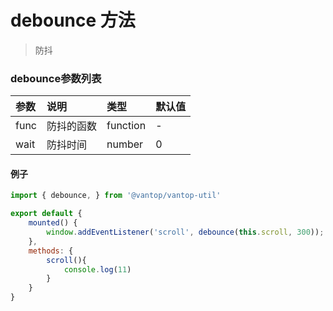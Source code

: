 # debounce 方法
> 防抖

### debounce参数列表

| 参数      | 说明        | 类型      | 默认值   |
| :---------|:------------| :---------| :-------|
| func      | 防抖的函数   | function  | -       |
| wait      | 防抖时间     | number    | 0       |

#### 例子

```js
import { debounce, } from '@vantop/vantop-util'

export default {
    mounted() {
        window.addEventListener('scroll', debounce(this.scroll, 300));
    },
    methods: {
        scroll(){
            console.log(11)
        }
    }
}
```

